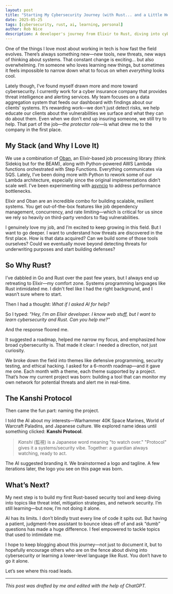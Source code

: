 ```yaml
---
layout: post
title: "Starting My Cybersecurity Journey (with Rust... and a Little Help from AI)"
date: 2025-05-25
tags: [cybersecurity, rust, ai, learning, personal]
author: Rob Nice
description: A developer's journey from Elixir to Rust, diving into cybersecurity with a little help from AI.
---
```


One of the things I love most about working in tech is how fast the field evolves. There’s always something new—new tools, new threats, new ways of thinking about systems. That constant change is exciting… but also overwhelming. I’m someone who loves learning new things, but sometimes it feels impossible to narrow down what to focus on when *everything* looks cool.

Lately though, I’ve found myself drawn more and more toward cybersecurity. I currently work for a cyber insurance company that provides threat intelligence and alerting services. My team focuses on a data aggregation system that feeds our dashboard with findings about our clients' systems. It’s rewarding work—we don't just detect risks, we help educate our clients about the vulnerabilities we surface and what they can do about them. Even when we don’t end up insuring someone, we still try to help. That part of the job—*the protector role*—is what drew me to the company in the first place.

## My Stack (and Why I Love It)

We use a combination of [Oban](https://hexdocs.pm/oban/Oban.html), an Elixir-based job processing library (think Sidekiq but for the BEAM), along with Python-powered AWS Lambda functions orchestrated with Step Functions. Everything communicates via SQS. Lately, I’ve been doing more with Python to rework some of our Lambda architecture, especially since the original implementations didn’t scale well. I’ve been experimenting with [asyncio](https://docs.python.org/3/library/asyncio.html) to address performance bottlenecks.

Elixir and Oban are an incredible combo for building scalable, resilient systems. You get out-of-the-box features like job dependency management, concurrency, and rate limiting—which is critical for us since we rely so heavily on third-party vendors to flag vulnerabilities.

I genuinely love my job, and I’m excited to keep growing in this field. But I want to go deeper. I want to understand how threats are discovered in the first place. How is that data acquired? Can we build some of those tools ourselves? Could we eventually move beyond detecting threats for underwriting purposes and start building defenses?

## So Why Rust?

I’ve dabbled in Go and Rust over the past few years, but I always end up retreating to Elixir—my comfort zone. Systems programming languages like Rust intimidated me. I didn't feel like I had the right background, and I wasn’t sure where to start.

Then I had a thought: *What if I asked AI for help?*

So I typed:
*"Hey, I’m an Elixir developer. I know web stuff, but I want to learn cybersecurity and Rust. Can you help me?"*

And the response floored me.

It suggested a roadmap, helped me narrow my focus, and emphasized how broad cybersecurity is. That made it clear: I needed a direction, not just curiosity.

We broke down the field into themes like defensive programming, security testing, and ethical hacking. I asked for a 6-month roadmap—and it gave me one. Each month with a theme, each theme supported by a project. That’s how my current project was born: building a tool that can monitor my own network for potential threats and alert me in real-time.

## The Kanshi Protocol

Then came the fun part: naming the project.

I told the AI about my interests—Warhammer 40K Space Marines, World of Warcraft Paladins, and Japanese culture. We explored name ideas until something clicked: **Kanshi Protocol**.

> *Kanshi* (監視) is a Japanese word meaning "to watch over."
> "Protocol" gives it a systems/security vibe.
> Together: a guardian always watching, ready to act.

The AI suggested branding it. We brainstormed a logo and tagline. A few iterations later, the logo you see on this page was born.

## What’s Next?

My next step is to build my first Rust-based security tool and keep diving into topics like threat intel, mitigation strategies, and network security. I’m still learning—but now, I’m not doing it alone.

AI has its limits. I don’t blindly trust every line of code it spits out. But having a patient, judgment-free assistant to bounce ideas off of and ask “dumb” questions has made a huge difference. I feel empowered to tackle topics that used to intimidate me.

I hope to keep blogging about this journey—not just to document it, but to hopefully encourage others who are on the fence about diving into cybersecurity or learning a lower-level language like Rust. You don’t have to go it alone.

Let’s see where this road leads.

---

*This post was drafted by me and edited with the help of ChatGPT.*
